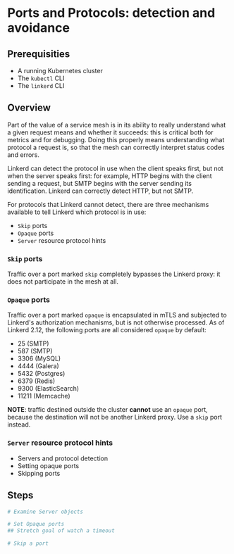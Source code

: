 # Ports and Protocols: detection and avoidance

## Prerequisities

- A running Kubernetes cluster
- The `kubectl` CLI
- The `linkerd` CLI

## Overview

Part of the value of a service mesh is in its ability to really understand what a given request means and whether it succeeds: this is critical both for metrics and for debugging. Doing this properly means understanding what protocol a request is, so that the mesh can correctly interpret status codes and errors.

Linkerd can detect the protocol in use when the client speaks first, but not when the server speaks first: for example, HTTP begins with the client sending a request, but SMTP begins with the server sending its identification. Linkerd can correctly detect HTTP, but not SMTP.

For protocols that Linkerd cannot detect, there are three mechanisms available to tell Linkerd which protocol is in use:

- `Skip` ports
- `Opaque` ports
- `Server` resource protocol hints

### `Skip` ports

Traffic over a port marked `skip` completely bypasses the Linkerd proxy: it does not participate in the mesh at all.

### `Opaque` ports

Traffic over a port marked `opaque` is encapsulated in mTLS and subjected to Linkerd's authorization mechanisms, but is not otherwise processed. As of Linkerd 2.12, the following ports are all considered `opaque` by default:

- 25 (SMTP)
- 587 (SMTP)
- 3306 (MySQL)
- 4444 (Galera)
- 5432 (Postgres)
- 6379 (Redis)
- 9300 (ElasticSearch)
- 11211 (Memcache)

**NOTE**: traffic destined outside the cluster **cannot** use an `opaque` port, because the destination will not be another Linkerd proxy. Use a `skip` port instead.

### `Server` resource protocol hints

* Servers and protocol detection
* Setting opaque ports
* Skipping ports

## Steps

```bash
# Examine Server objects

```

```bash
# Set Opaque ports
## Stretch goal of watch a timeout

```

```bash
# Skip a port

```
